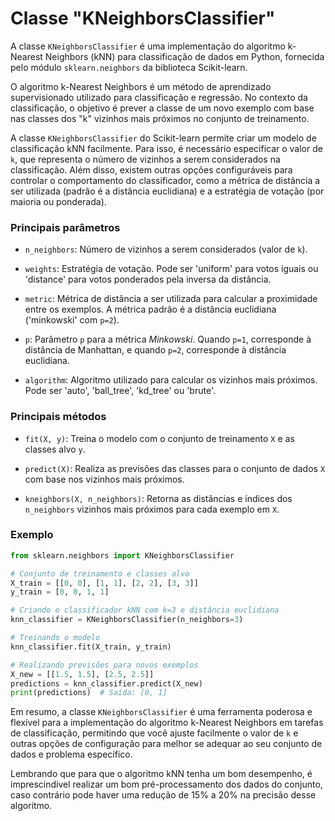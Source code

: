 # Classe "KNeighborsClassifier"

A classe `KNeighborsClassifier` é uma implementação do algoritmo k-Nearest Neighbors (kNN) para classificação de dados em Python, fornecida pelo módulo `sklearn.neighbors` da biblioteca Scikit-learn.

O algoritmo k-Nearest Neighbors é um método de aprendizado supervisionado utilizado para classificação e regressão. No contexto da classificação, o objetivo é prever a classe de um novo exemplo com base nas classes dos "k" vizinhos mais próximos no conjunto de treinamento.

A classe `KNeighborsClassifier` do Scikit-learn permite criar um modelo de classificação kNN facilmente. Para isso, é necessário especificar o valor de `k`, que representa o número de vizinhos a serem considerados na classificação. Além disso, existem outras opções configuráveis para controlar o comportamento do classificador, como a métrica de distância a ser utilizada (padrão é a distância euclidiana) e a estratégia de votação (por maioria ou ponderada).

### **Principais parâmetros**

- `n_neighbors`: Número de vizinhos a serem considerados (valor de `k`).

- `weights`: Estratégia de votação. Pode ser 'uniform' para votos iguais ou 'distance' para votos ponderados pela inversa da distância.

- `metric`: Métrica de distância a ser utilizada para calcular a proximidade entre os exemplos. A métrica padrão é a distância euclidiana ('minkowski' com `p=2`).

- `p`: Parâmetro `p` para a métrica _Minkowski_. Quando `p=1`, corresponde à distância de Manhattan, e quando `p=2`, corresponde à distância euclidiana.

- `algorithm`: Algoritmo utilizado para calcular os vizinhos mais próximos. Pode ser 'auto', 'ball_tree', 'kd_tree' ou 'brute'.

### **Principais métodos**

- `fit(X, y)`: Treina o modelo com o conjunto de treinamento `X` e as classes alvo `y`.

- `predict(X)`: Realiza as previsões das classes para o conjunto de dados `X` com base nos vizinhos mais próximos.

- `kneighbors(X, n_neighbors)`: Retorna as distâncias e índices dos `n_neighbors` vizinhos mais próximos para cada exemplo em `X`.

### **Exemplo**

```python
from sklearn.neighbors import KNeighborsClassifier

# Conjunto de treinamento e classes alvo
X_train = [[0, 0], [1, 1], [2, 2], [3, 3]]
y_train = [0, 0, 1, 1]

# Criando o classificador kNN com k=3 e distância euclidiana
knn_classifier = KNeighborsClassifier(n_neighbors=3)

# Treinando o modelo
knn_classifier.fit(X_train, y_train)

# Realizando previsões para novos exemplos
X_new = [[1.5, 1.5], [2.5, 2.5]]
predictions = knn_classifier.predict(X_new)
print(predictions)  # Saída: [0, 1]
```

Em resumo, a classe `KNeighborsClassifier` é uma ferramenta poderosa e flexível para a implementação do algoritmo k-Nearest Neighbors em tarefas de classificação, permitindo que você ajuste facilmente o valor de `k` e outras opções de configuração para melhor se adequar ao seu conjunto de dados e problema específico.

Lembrando que para que o algoritmo kNN tenha um bom desempenho, é imprescindível realizar um bom pré-processamento dos dados do conjunto, caso contrário pode haver uma redução de 15% a 20% na precisão desse algoritmo.
